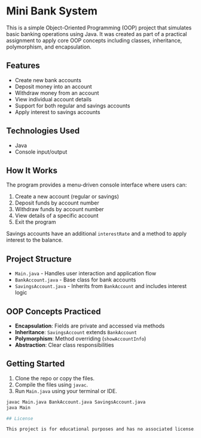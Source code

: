 # Mini Bank System

This is a simple Object-Oriented Programming (OOP) project that simulates basic banking operations using Java. It was created as part of a practical assignment to apply core OOP concepts including classes, inheritance, polymorphism, and encapsulation.

## Features

- Create new bank accounts
- Deposit money into an account
- Withdraw money from an account
- View individual account details
- Support for both regular and savings accounts
- Apply interest to savings accounts

## Technologies Used

- Java
- Console input/output

## How It Works

The program provides a menu-driven console interface where users can:
1. Create a new account (regular or savings)
2. Deposit funds by account number
3. Withdraw funds by account number
4. View details of a specific account
5. Exit the program

Savings accounts have an additional `interestRate` and a method to apply interest to the balance.

## Project Structure

- `Main.java` - Handles user interaction and application flow
- `BankAccount.java` - Base class for bank accounts
- `SavingsAccount.java` - Inherits from `BankAccount` and includes interest logic

## OOP Concepts Practiced

- **Encapsulation**: Fields are private and accessed via methods
- **Inheritance**: `SavingsAccount` extends `BankAccount`
- **Polymorphism**: Method overriding (`showAccountInfo`)
- **Abstraction**: Clear class responsibilities

## Getting Started

1. Clone the repo or copy the files.
2. Compile the files using `javac`.
3. Run `Main.java` using your terminal or IDE.

```bash
javac Main.java BankAccount.java SavingsAccount.java
java Main

## License

This project is for educational purposes and has no associated license.
